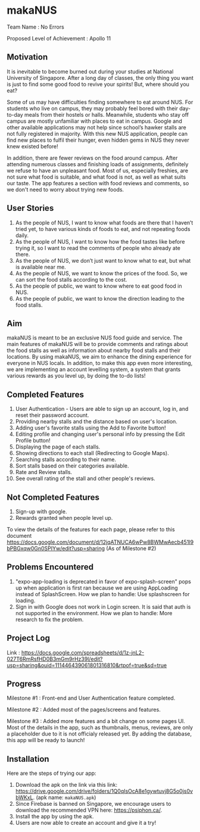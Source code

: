 # makaNUS

Team Name : No Errors

Proposed Level of Achievement : Apollo 11

## Motivation
It is inevitable to become burned out during your studies at National University of Singapore. After a long day of classes, the only thing you want is just to find some good food to revive your spirits! But, where should you eat? 

Some of us may have difficulties finding somewhere to eat around NUS. For students who live on campus, they may probably feel bored with their day-to-day meals from their hostels or halls. Meanwhile, students who stay off campus are mostly unfamiliar with places to eat in campus. Google and other available applications may not help since school’s hawker stalls are not fully registered in majority. With this new NUS application, people can find new places to fulfil their hunger, even hidden gems in NUS they never knew existed before! 

In addition, there are fewer reviews on the food around campus. After attending numerous classes and finishing loads of assignments, definitely we refuse to have an unpleasant food. Most of us, especially freshies, are not sure what food is suitable, and what food is not, as well as what suits our taste. The app features a section with food reviews and comments, so we don't need to worry about trying new foods.

## User Stories
1. As the people of NUS, I want to know what foods are there that I haven’t tried yet, to have various kinds of foods to eat, and not repeating foods daily.
2. As the people of NUS, I want to know how the food tastes like before trying it, so I want to read the comments of people who already ate there.
3. As the people of NUS, we don’t just want to know what to eat, but what is available near me. 
4. As the people of NUS, we want to know the prices of the food. So, we can sort the food stalls according to the cost.
5. As the people of public, we want to know where to eat good food in NUS.
6. As the people of public, we want to know the direction leading to the food stalls.

## Aim
makaNUS is meant to be an exclusive NUS food guide and service. The main features of makaNUS will be to provide comments and ratings about the food stalls as well as information about nearby food stalls and their locations. By using makaNUS, we aim to enhance the dining experience for everyone in NUS locals. In addition, to make this app even more interesting, we are implementing an account levelling system, a system that grants various rewards as you level up, by doing the to-do lists!

## Completed Features
1. User Authentication - Users are able to sign up an account, log in, and reset their password account.
2. Providing nearby stalls and the distance based on user's location.
3. Adding user's favorite stalls using the Add to Favorite button!
4. Editing profile and changing user's personal info by pressing the Edit Profile button!
5. Displaying the page of each stalls.
6. Showing directions to each stall (Redirecting to Google Maps).
7. Searching stalls according to their name.
8. Sort stalls based on their categories available.
9. Rate and Review stalls.
10. See overall rating of the stall and other people's reviews.

## Not Completed Features
1. Sign-up with google.
2. Rewards granted when people level up.

To view the details of the features for each page, please refer to this document
https://docs.google.com/document/d/12jqATNUCA6wPw8BWMwAecb451I9bPBGxqw0Gn0SPIYw/edit?usp=sharing (As of Milestone #2)

## Problems Encountered 
1. "expo-app-loading is deprecated in favor of expo-splash-screen" pops up when application is first ran because we are using AppLoading instead of SplashScreen. 
How we plan to handle: Use splashscreen for loading.
2. Sign in with Google does not work in Login screen. It is said that auth is not supported in the environment.
How we plan to handle: More research to fix the problem.
 

## Project Log
Link : https://docs.google.com/spreadsheets/d/1z-jnL2-027T6RmRsfHD0B3mGm9rHz39l/edit?usp=sharing&ouid=111446439061801316810&rtpof=true&sd=true

## Progress
Milestone #1 : Front-end and User Authentication feature completed.

Milestone #2 : Added most of the pages/screens and features.

Milestone #3 : Added more features and a bit change on some pages UI. Most of the details in the app, such as thumbnails, menus, reviews, are only a placeholder due to it is not officialy released yet. By adding the database, this app will be ready to launch! 

## Installation
Here are the steps of trying our app:
1. Download the apk on the link via this link: https://drive.google.com/drive/folders/1Q0qIsOcA8e1gywtuvj8G5o0js0vbWKxL. (apk name: `makaNUS.apk`)
2. Since Firebase is banned on Singapore, we encourage users to download the recommended VPN here: https://psiphon.ca/.
3. Install the app by using the apk.
4. Users are now able to create an account and give it a try!




